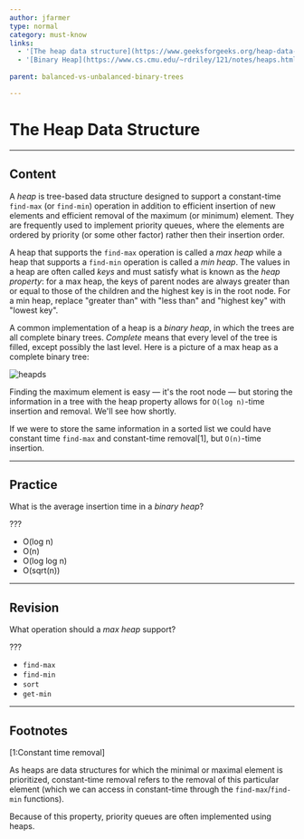 ```yaml
---
author: jfarmer
type: normal
category: must-know
links:
  - '[The heap data structure](https://www.geeksforgeeks.org/heap-data-structure/){website}'
  - '[Binary Heap](https://www.cs.cmu.edu/~rdriley/121/notes/heaps.html#3-binary-heap){website}'
  
parent: balanced-vs-unbalanced-binary-trees

---
```


# The Heap Data Structure

---

## Content

A *heap* is tree-based data structure designed to support a constant-time `find-max` (or `find-min`) operation in addition to efficient insertion of new elements and efficient removal of the maximum (or minimum) element.  They are frequently used to implement priority queues, where the elements are ordered by priority (or some other factor) rather then their insertion order.

A heap that supports the `find-max` operation is called a *max heap* while a heap that supports a `find-min` operation is called a *min heap*. The values in a heap are often called *keys* and must satisfy what is known as the *heap property*: for a max heap, the keys of parent nodes are always greater than or equal to those of the children and the highest key is in the root node. For a min heap, replace "greater than" with "less than" and "highest key" with "lowest key".

A common implementation of a heap is a *binary heap*, in which the trees are all complete binary trees. *Complete* means that every level of the tree is filled, except possibly the last level.  Here is a picture of a max heap as a complete binary tree:

![heapds](https://img.enkipro.com/5298558ee2aa4b08af53ccc6e264e4ba.png)

Finding the maximum element is easy — it's the root node — but storing the information in a tree with the heap property allows for `O(log n)`-time insertion and removal. We'll see how shortly.

If we were to store the same information in a sorted list we could have constant time `find-max` and constant-time removal[1], but `O(n)`-time insertion.


---

## Practice

What is the average insertion time in a *binary heap*?

???

- O(log n)
- O(n)
- O(log log n)
- O(sqrt(n))


---

## Revision

What operation should a *max heap* support?

???

- `find-max`
- `find-min`
- `sort`
- `get-min`


---

## Footnotes

[1:Constant time removal]

As heaps are data structures for which the minimal or maximal element is prioritized, constant-time removal refers to the removal of this particular element (which we can access in constant-time through the `find-max`/`find-min` functions).

Because of this property, priority queues are often implemented using heaps.
 
